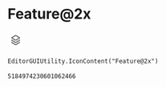 # Feature@2x
![](/img/Feature@2x.png)

``` CSharp
EditorGUIUtility.IconContent("Feature@2x")
```
```
5184974230601062466
```
